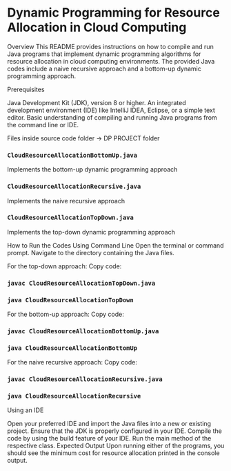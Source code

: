
# Dynamic Programming for Resource Allocation in Cloud Computing

Overview
This README provides instructions on how to compile and run Java programs that implement dynamic programming algorithms for resource allocation in cloud computing environments. The provided Java codes include a naive recursive approach and a bottom-up dynamic programming approach.

Prerequisites

Java Development Kit (JDK), version 8 or higher.
An integrated development environment (IDE) like IntelliJ IDEA, Eclipse, or a simple text editor.
Basic understanding of compiling and running Java programs from the command line or IDE.

Files inside source code folder -> DP PROJECT folder

### `CloudResourceAllocationBottomUp.java`
Implements the bottom-up dynamic programming approach

### `CloudResourceAllocationRecursive.java`
Implements the naive recursive approach

### `CloudResourceAllocationTopDown.java`
Implements the top-down dynamic programming approach

How to Run the Codes
Using Command Line
Open the terminal or command prompt.
Navigate to the directory containing the Java files.


For the top-down approach:
Copy code:
### `javac CloudResourceAllocationTopDown.java`
### `java CloudResourceAllocationTopDown`

For the bottom-up approach:
Copy code:
### `javac CloudResourceAllocationBottomUp.java`
### `java CloudResourceAllocationBottomUp`

For the naive recursive approach:
Copy code:
### `javac CloudResourceAllocationRecursive.java`
### `java CloudResourceAllocationRecursive`

Using an IDE

Open your preferred IDE and import the Java files into a new or existing project.
Ensure that the JDK is properly configured in your IDE.
Compile the code by using the build feature of your IDE.
Run the main method of the respective class.
Expected Output
Upon running either of the programs, you should see the minimum cost for resource allocation printed in the console output.



